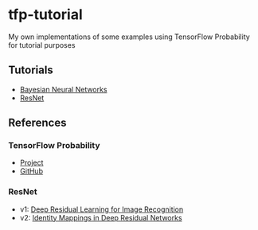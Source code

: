# tfp-tutorial
My own implementations of some examples using TensorFlow Probability for tutorial purposes

## Tutorials

* [Bayesian Neural Networks](tfp_bnn.ipynb)
* [ResNet](tfp_resnet.py)

## References

### TensorFlow Probability
* [Project](https://www.tensorflow.org/probability)
* [GitHub](https://github.com/tensorflow/probability)

### ResNet
* v1: [Deep Residual Learning for Image Recognition](https://arxiv.org/pdf/1512.03385.pdf)
* v2: [Identity Mappings in Deep Residual Networks](https://arxiv.org/pdf/1603.05027.pdf)
